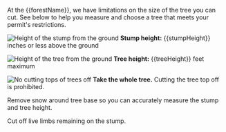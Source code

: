 At the {{forestName}}, we have limitations on the size of the tree you can cut. See below
to help you measure and choose a tree that meets your permit's restrictions.


![Height of the stump from the ground](/assets/img/site-wide/tree-stump-height-icon.svg "stump height")  **Stump height:** {{stumpHeight}} inches or less above the ground

![Height of the tree from the ground](/assets/img/site-wide/tree-height-icon.svg "tree height")  **Tree height:** {{treeHeight}} feet maximum

![No cutting tops of trees off](/assets/img/site-wide/tree-top-icon.svg "no tree-topping")  **Take the whole tree.** Cutting the tree top off is prohibited.

Remove snow around tree base so you can accurately measure the stump and tree height. 

Cut off live limbs remaining on the stump.
